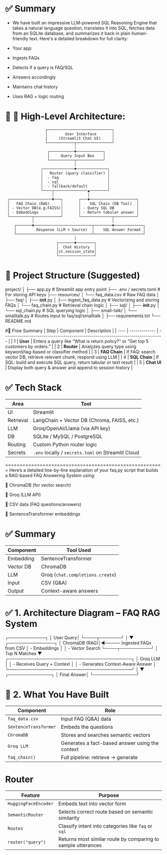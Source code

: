 # ✅ Summary
- We have built an impressive LLM-powered SQL Reasoning Engine that takes a natural language question, translates it into SQL, fetches data from an SQLite database, and summarizes it back in plain human-friendly text. Here's a detailed breakdown for full clarity:

- Your app:

- Ingests FAQs

- Detects if a query is FAQ/SQL

- Answers accordingly

- Maintains chat history

- Uses RAG + logic routing


# 📌 🔧 High-Level Architecture:

                      ┌─────────────────────────────┐
                      │        User Interface       │
                      │     (Streamlit Chat UI)     │
                      └────────────┬────────────────┘
                                   │
                       ┌───────────▼────────────┐
                       │     Query Input Box    │
                       └───────────┬────────────┘
                                   │
                    ┌──────────────▼──────────────┐
                    │   Router (query classifier) │
                    │  - faq                      │
                    │  - sql                      │
                    │  - fallback/default         │
                    └────┬───────────────▲────────┘
                         │               │
     ┌───────────────────▼───┐       ┌───▼─────────────────────┐
     │   FAQ Chain (RAG)     │       │    SQL Chain (DB Tool)  │
     │ - Vector DB(e.g.FAISS)│       │ - Query SQL DB          │
     │ - Embeddings          │       │ - Return tabular answer │
     └──────────┬────────────┘       └──────────────┬──────────┘
                │                                   │
        ┌───────▼──────────────────────────┬────────▼─────────────┐
        │         Response (LLM + Source)  │    SQL Answer Format │
        └──────────────────────────────────┴──────────────────────┘
                                   │
                           ┌───────▼────────┐
                           │  Chat History  │
                           │st.session_state│
                           └────────────────┘

# 🧱 Project Structure (Suggested)

project/
│
├── app.py                     # Streamlit app entry point
├── .env / secrets.toml        # For storing API keys
├── resources/
│   └── faq_data.csv           # Raw FAQ data
│
├── faq/
│   ├── __init__.py
│   ├── ingest_faq_data.py     # Vectorizing and storing FAQs
│   └── faq_chain.py           # Retrieval chain logic
│
├── sql/
│   ├── __init__.py
│   └── sql_chain.py           # SQL querying logic
│
├── small-talk/
│   └── smalltalk.py           # Routes input to faq/sql/smalltalk
│
├── requirements.txt
└── README.md



#🧠 Flow Summary
| Step | Component     | Description                                                                      |
| ---- | ------------- | -------------------------------------------------------------------------------- |
| 1    | **User**      | Enters a query like “What is return policy?” or “Get top 5 customers by orders.” |
| 2    | **Router**    | Analyzes query type using keyword/tag-based or classifier method                 |
| 3    | **FAQ Chain** | If FAQ: search vector DB, retrieve relevant chunk, respond using LLM             |
| 4    | **SQL Chain** | If SQL: build and execute SQL query, return tabular or text result               |
| 5    | **Chat UI**   | Display both query & answer and append to session history                        |

# ✅ Tech Stack
| Area      | Tool                                               |
| --------- | -------------------------------------------------- |
| UI        | Streamlit                                          |
| Retrieval | LangChain + Vector DB (Chroma, FAISS, etc.)        |
| LLM       | Groq/OpenAI/Llama (via API key)                    |
| DB        | SQLite / MySQL / PostgreSQL                        |
| Routing   | Custom Python router logic                         |
| Secrets   | `.env` locally / `secrets.toml` on Streamlit Cloud |

=======================================================
Here’s a detailed line-by-line explanation of your faq.py script that builds a RAG-based FAQ Answering System using:

💾 ChromaDB (for vector search)

🤖 Groq (LLM API)

📄 CSV data (FAQ questions/answers)

🧠 SentenceTransformer embeddings

# ✅ Summary
| Component | Tool Used                        |
| --------- | -------------------------------- |
| Embedding | SentenceTransformer              |
| Vector DB | ChromaDB                         |
| LLM       | Groq (`chat.completions.create`) |
| Input     | CSV (Q\&A)                       |
| Output    | Context-aware answers            |

# ✅ 1. Architecture Diagram – FAQ RAG System

 ┌────────────┐
 │  User Query│
 └────┬───────┘
      │
      ▼
┌───────────────┐
│ ChromaDB (RAG)│◄───── Ingested FAQs from CSV
│ - Embeddings  │
│ - Vector Search
└────┬──────────┘
     │  Top N Matches
     ▼
┌────────────────────────────────────────┐
│   Groq LLM                             │
│ - Receives Query + Context             │
│ - Generates Context-Aware Answer       │
└────────────────────────────────────────┘
             │
             ▼
     ┌──────────────┐
     │  Final Answer│
     └──────────────┘

# 🧠 2. What You Have Built
| Component             | Role                                            |
| --------------------- | ----------------------------------------------- |
| `faq_data.csv`        | Input FAQ (Q\&A) data                           |
| `SentenceTransformer` | Embeds the questions                            |
| `ChromaDB`            | Stores and searches semantic vectors            |
| `Groq LLM`            | Generates a fact-based answer using the context |
| `faq_chain()`         | Full pipeline: retrieve → generate              |


# Router 
| Feature              | Purpose                                                      |
| -------------------- | ------------------------------------------------------------ |
| `HuggingFaceEncoder` | Embeds text into vector form                                 |
| `SemanticRouter`     | Selects correct route based on semantic similarity           |
| `Routes`             | Classify intent into categories like `faq` or `sql`          |
| `router("query")`    | Returns most similar route by comparing to sample utterances |

